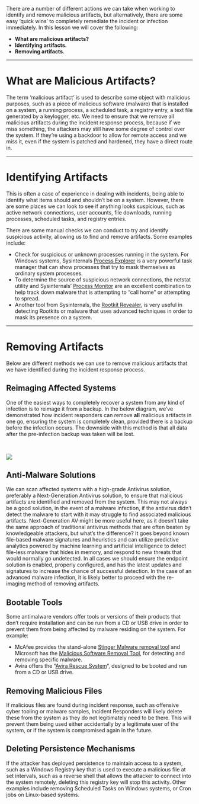 There are a number of different actions we can take when working to identify and remove malicious artifacts, but alternatively, there are some easy ‘quick wins’ to completely remediate the incident or infection immediately. In this lesson we will cover the following:

- **What are malicious artifacts?**
- **Identifying artifacts.**
- **Removing artifacts.**

---

# What are Malicious Artifacts?

The term ‘malicious artifact’ is used to describe some object with malicious purposes, such as a piece of malicious software (malware) that is installed on a system, a running process, a scheduled task, a registry entry, a text file generated by a keylogger, etc. We need to ensure that we remove all malicious artifacts during the incident response process, because if we miss something, the attackers may still have some degree of control over the system. If they’re using a backdoor to allow for remote access and we miss it, even if the system is patched and hardened, they have a direct route in.

---

# Identifying Artifacts

  
This is often a case of experience in dealing with incidents, being able to identify what items should and shouldn’t be on a system. However, there are some places we can look to see if anything looks suspicious, such as active network connections, user accounts, file downloads, running processes, scheduled tasks, and registry entries.

There are some manual checks we can conduct to try and identify suspicious activity, allowing us to find and remove artifacts. Some examples include:

- Check for suspicious or unknown processes running in the system. For Windows systems, Sysinternals [Process Explorer](https://technet.microsoft.com/en-us/sysinternals/bb896653) is a very powerful task manager that can show processes that try to mask themselves as ordinary system processes.
- To determine the source of suspicious network connections, the netstat utility and Sysinternals’ [Process Monitor](https://technet.microsoft.com/en-us/sysinternals/bb896645.aspx) are an excellent combination to help track down malware that is attempting to “call home” or attempting to spread.
- Another tool from Sysinternals, the [Rootkit Revealer](https://technet.microsoft.com/en-us/sysinternals/bb897445.aspx), is very useful in detecting Rootkits or malware that uses advanced techniques in order to mask its presence on a system.

---

# Removing Artifacts

Below are different methods we can use to remove malicious artifacts that we have identified during the incident response process.

## **Reimaging Affected Systems**

One of the easiest ways to completely recover a system from any kind of infection is to reimage it from a backup. In the below diagram, we’ve demonstrated how incident responders can remove **all** malicious artifacts in one go, ensuring the system is completely clean, provided there is a backup before the infection occurs. The downside with this method is that all data after the pre-infection backup was taken will be lost.

  
 

![](https://d2y9h8w1ydnujs.cloudfront.net/uploads/content/images/a0afa6c83ccef559eb38c74989802f987f3413fc07e0f5429cae021601122c45a729b0376b103ef8d576d5c32b04.png)

## **Anti-Malware Solutions**

We can scan affected systems with a high-grade Antivirus solution, preferably a Next-Generation Antivirus solution, to ensure that malicious artifacts are identified and removed from the system. This may not always be a good solution, in the event of a malware infection, if the antivirus didn’t detect the malware to start with it may struggle to find associated malicious artifacts. Next-Generation AV might be more useful here, as it doesn’t take the same approach of traditional antivirus methods that are often beaten by knowledgeable attackers, but what’s the difference? It goes beyond known file-based malware signatures and heuristics and can utilize predictive analytics powered by machine learning and artificial intelligence to detect file-less malware that hides in memory, and respond to new threats that would normally go undetected. In all cases we should ensure the endpoint solution is enabled, properly configured, and has the latest updates and signatures to increase the chance of successful detection. In the case of an advanced malware infection, it is likely better to proceed with the re-imaging method of removing artifacts.

## **Bootable Tools**

Some antimalware vendors offer tools or versions of their products that don’t require installation and can be run from a CD or USB drive in order to prevent them from being affected by malware residing on the system. For example:

- McAfee provides the stand-alone [Stinger Malware removal tool](https://www.mcafee.com/en-us/consumer-corporate/mcafee-labs/free-tools/stinger.html) and Microsoft has the [Malicious Software Removal Tool](https://www.microsoft.com/en-us/download/details.aspx?id=9905), for detecting and removing specific malware.
- Avira offers the “[Avira Rescue System](https://www.avira.com/en/downloads#tab_a3_0)“, designed to be booted and run from a CD or USB drive.

## **Removing Malicious Files**

If malicious files are found during incident response, such as offensive cyber tooling or malware samples, Incident Responders will likely delete these from the system as they do not legitimately need to be there. This will prevent them being used either accidentally by a legitimate user of the system, or if the system is compromised again in the future.

## **Deleting Persistence Mechanisms**

If the attacker has deployed persistence to maintain access to a system, such as a Windows Registry key that is used to execute a malicious file at set intervals, such as a reverse shell that allows the attacker to connect into the system remotely, deleting this registry key will stop this activity. Other examples include removing Scheduled Tasks on Windows systems, or Cron jobs on Linux-based systems.